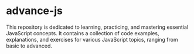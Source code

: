 # advance-js
This repository is dedicated to learning, practicing, and mastering essential JavaScript concepts. It contains a collection of code examples, explanations, and exercises for various JavaScript topics, ranging from basic to advanced.
